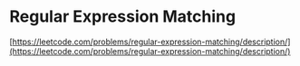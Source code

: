 # Regular Expression Matching

[https://leetcode.com/problems/regular-expression-matching/description/](https://leetcode.com/problems/regular-expression-matching/description/)